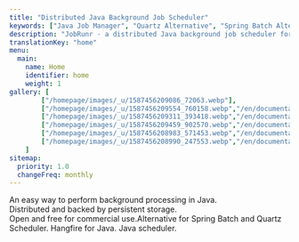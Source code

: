 ```yaml
---
title: "Distributed Java Background Job Scheduler"
keywords: ["Java Job Manager", "Quartz Alternative", "Spring Batch Alternative", "Distributed Java Job Processing", "Background Job Scheduling", "micro-service", "microservice", "java scheduler"]
description: "JobRunr · a distributed Java background job scheduler for your microservice architecture"
translationKey: "home"
menu: 
  main: 
    name: Home
    identifier: home
    weight: 1
gallery: [
        ["/homepage/images/_u/1587456209086_72063.webp"],
        ["/homepage/images/_u/1587456209554_760158.webp","/en/documentation/background-methods/dashboard/", "An overview of all jobs"], 
        ["/homepage/images/_u/1587456209311_393418.webp","/en/documentation/background-methods/dashboard/", "A succeeded job"], 
        ["/homepage/images/_u/1587456209459_902570.webp","/en/documentation/background-methods/dashboard/", "A failed job"], 
        ["/homepage/images/_u/1587456208983_571453.webp","/en/documentation/background-methods/dashboard/", "Recurring jobs overview"], 
        ["/homepage/images/_u/1587456208990_247553.webp","/en/documentation/background-methods/dashboard/", "Background job servers overview"], 
    ]
sitemap:
  priority: 1.0
  changeFreq: monthly
---
```

An easy way to perform background processing in Java.  
Distributed and backed by persistent storage.  
Open and free for commercial use.<span style="color:#1a1b1d">Alternative for Spring Batch and Quartz Scheduler. Hangfire for Java. Java scheduler.</span>

[//]: <> (To change any of the blocks on the homepage, go to https://github.com/jobrunr/website/tree/master/content/en/homepage)